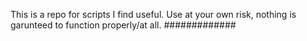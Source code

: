 This is a repo for scripts I find useful. Use at your own risk, nothing is garunteed to function properly/at all.
#############
